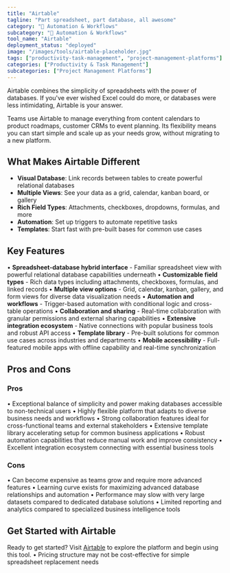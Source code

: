 ```yaml
---
title: "Airtable"
tagline: "Part spreadsheet, part database, all awesome"
category: "🔄 Automation & Workflows"
subcategory: "🔄 Automation & Workflows"
tool_name: "Airtable"
deployment_status: "deployed"
image: "/images/tools/airtable-placeholder.jpg"
tags: ["productivity-task-management", "project-management-platforms"]
categories: ["Productivity & Task Management"]
subcategories: ["Project Management Platforms"]
---
```

Airtable combines the simplicity of spreadsheets with the power of databases. If you've ever wished Excel could do more, or databases were less intimidating, Airtable is your answer.

Teams use Airtable to manage everything from content calendars to product roadmaps, customer CRMs to event planning. Its flexibility means you can start simple and scale up as your needs grow, without migrating to a new platform.

## What Makes Airtable Different
- **Visual Database**: Link records between tables to create powerful relational databases
- **Multiple Views**: See your data as a grid, calendar, kanban board, or gallery
- **Rich Field Types**: Attachments, checkboxes, dropdowns, formulas, and more
- **Automation**: Set up triggers to automate repetitive tasks
- **Templates**: Start fast with pre-built bases for common use cases

## Key Features

• **Spreadsheet-database hybrid interface** - Familiar spreadsheet view with powerful relational database capabilities underneath
• **Customizable field types** - Rich data types including attachments, checkboxes, formulas, and linked records
• **Multiple view options** - Grid, calendar, kanban, gallery, and form views for diverse data visualization needs
• **Automation and workflows** - Trigger-based automation with conditional logic and cross-table operations
• **Collaboration and sharing** - Real-time collaboration with granular permissions and external sharing capabilities
• **Extensive integration ecosystem** - Native connections with popular business tools and robust API access
• **Template library** - Pre-built solutions for common use cases across industries and departments
• **Mobile accessibility** - Full-featured mobile apps with offline capability and real-time synchronization

## Pros and Cons

### Pros
• Exceptional balance of simplicity and power making databases accessible to non-technical users
• Highly flexible platform that adapts to diverse business needs and workflows
• Strong collaboration features ideal for cross-functional teams and external stakeholders
• Extensive template library accelerating setup for common business applications
• Robust automation capabilities that reduce manual work and improve consistency
• Excellent integration ecosystem connecting with essential business tools

### Cons
• Can become expensive as teams grow and require more advanced features
• Learning curve exists for maximizing advanced database relationships and automation
• Performance may slow with very large datasets compared to dedicated database solutions
• Limited reporting and analytics compared to specialized business intelligence tools

## Get Started with Airtable

Ready to get started? Visit [Airtable](https://airtable.com) to explore the platform and begin using this tool.
• Pricing structure may not be cost-effective for simple spreadsheet replacement needs